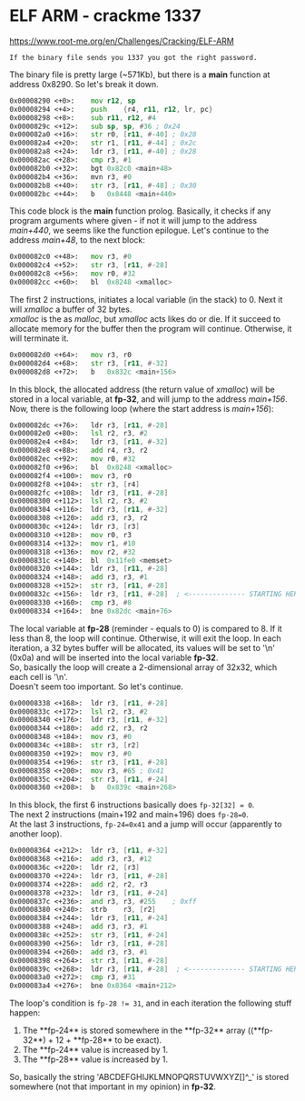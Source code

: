 # ELF ARM - crackme 1337
https://www.root-me.org/en/Challenges/Cracking/ELF-ARM
```
If the binary file sends you 1337 you got the right password.
```

The binary file is pretty large (~571Kb), but there is a **main** function at address 0x8290. So let's break it down.
```asm
0x00008290 <+0>:	mov	r12, sp
0x00008294 <+4>:	push	{r4, r11, r12, lr, pc}
0x00008298 <+8>:	sub	r11, r12, #4
0x0000829c <+12>:	sub	sp, sp, #36	; 0x24
0x000082a0 <+16>:	str	r0, [r11, #-40]	; 0x28
0x000082a4 <+20>:	str	r1, [r11, #-44]	; 0x2c
0x000082a8 <+24>:	ldr	r3, [r11, #-40]	; 0x28
0x000082ac <+28>:	cmp	r3, #1
0x000082b0 <+32>:	bgt	0x82c0 <main+48>
0x000082b4 <+36>:	mvn	r3, #0
0x000082b8 <+40>:	str	r3, [r11, #-48]	; 0x30
0x000082bc <+44>:	b	0x8448 <main+440>
```
This code block is the **main** function prolog. Basically, it checks if any program arguments where given - if not it will jump to the address _main+440_, we seems like the function epilogue.
Let's continue to the address _main+48_, to the next block:
```asm
0x000082c0 <+48>:	mov	r3, #0
0x000082c4 <+52>:	str	r3, [r11, #-28]
0x000082c8 <+56>:	mov	r0, #32
0x000082cc <+60>:	bl	0x8248 <xmalloc>
```

The first 2 instructions, initiates a local variable (in the stack) to 0. Next it will _xmalloc_ a buffer of 32 bytes.<br>
_xmalloc_ is the as _malloc_, but _xmalloc_ acts likes do or die. If it succeed to allocate memory for the buffer then the program will continue. Otherwise, it will terminate it.

```asm
0x000082d0 <+64>:	mov	r3, r0
0x000082d4 <+68>:	str	r3, [r11, #-32]
0x000082d8 <+72>:	b	0x832c <main+156>
```
In this block, the allocated address (the return value of _xmalloc_) will be stored in a local variable, at **fp-32**, and will jump to the address _main+156_.<br>
Now, there is the following loop (where the start address is _main+156_):
```asm
0x000082dc <+76>:	ldr	r3, [r11, #-28]
0x000082e0 <+80>:	lsl	r2, r3, #2
0x000082e4 <+84>:	ldr	r3, [r11, #-32]
0x000082e8 <+88>:	add	r4, r3, r2
0x000082ec <+92>:	mov	r0, #32
0x000082f0 <+96>:	bl	0x8248 <xmalloc>
0x000082f4 <+100>:	mov	r3, r0
0x000082f8 <+104>:	str	r3, [r4]
0x000082fc <+108>:	ldr	r3, [r11, #-28]
0x00008300 <+112>:	lsl	r2, r3, #2
0x00008304 <+116>:	ldr	r3, [r11, #-32]
0x00008308 <+120>:	add	r3, r3, r2
0x0000830c <+124>:	ldr	r3, [r3]
0x00008310 <+128>:	mov	r0, r3
0x00008314 <+132>:	mov	r1, #10
0x00008318 <+136>:	mov	r2, #32
0x0000831c <+140>:	bl	0x11fe0 <memset>
0x00008320 <+144>:	ldr	r3, [r11, #-28]
0x00008324 <+148>:	add	r3, r3, #1
0x00008328 <+152>:	str	r3, [r11, #-28]
0x0000832c <+156>:	ldr	r3, [r11, #-28]  ; <-------------- STARTING HERE
0x00008330 <+160>:	cmp	r3, #8
0x00008334 <+164>:	bne	0x82dc <main+76>
```
The local variable at **fp-28** (reminder - equals to 0) is compared to 8. If it less than 8, the loop will continue. Otherwise, it will exit the loop. In each iteration, a 32 bytes buffer will be allocated, its values will be set to '\n' (0x0a) and will be inserted into the local variable **fp-32**.<br>
So, basically the loop will create a 2-dimensional array of 32x32, which each cell is '\n'.<br>
Doesn't seem too important. So let's continue.<br>

```asm
0x00008338 <+168>:	ldr	r3, [r11, #-28]
0x0000833c <+172>:	lsl	r2, r3, #2
0x00008340 <+176>:	ldr	r3, [r11, #-32]
0x00008344 <+180>:	add	r2, r3, r2
0x00008348 <+184>:	mov	r3, #0
0x0000834c <+188>:	str	r3, [r2]
0x00008350 <+192>:	mov	r3, #0
0x00008354 <+196>:	str	r3, [r11, #-28]
0x00008358 <+200>:	mov	r3, #65	; 0x41
0x0000835c <+204>:	str	r3, [r11, #-24]
0x00008360 <+208>:	b	0x839c <main+268>
```
In this block, the first 6 instructions basically does ```fp-32[32] = 0```.<br>
The next 2 instructions (main+192 and main+196) does ```fp-28=0```.<br>
At the last 3 instructions, ```fp-24=0x41``` and a jump will occur (apparently to another loop).<br>

```asm
0x00008364 <+212>:	ldr	r3, [r11, #-32]
0x00008368 <+216>:	add	r3, r3, #12
0x0000836c <+220>:	ldr	r2, [r3]
0x00008370 <+224>:	ldr	r3, [r11, #-28]
0x00008374 <+228>:	add	r2, r2, r3
0x00008378 <+232>:	ldr	r3, [r11, #-24]
0x0000837c <+236>:	and	r3, r3, #255	; 0xff
0x00008380 <+240>:	strb	r3, [r2]
0x00008384 <+244>:	ldr	r3, [r11, #-24]
0x00008388 <+248>:	add	r3, r3, #1
0x0000838c <+252>:	str	r3, [r11, #-24]
0x00008390 <+256>:	ldr	r3, [r11, #-28]
0x00008394 <+260>:	add	r3, r3, #1
0x00008398 <+264>:	str	r3, [r11, #-28]
0x0000839c <+268>:	ldr	r3, [r11, #-28]  ; <-------------- STARTING HERE
0x000083a0 <+272>:	cmp	r3, #31
0x000083a4 <+276>:	bne	0x8364 <main+212>
```
The loop's condition is ```fp-28 != 31```, and in each iteration the following stuff happen:
<ol>
  <li>The **fp-24** is stored somewhere in the **fp-32** array ((**fp-32**) + 12 + **fp-28** to be exact).</li>
  <li>The **fp-24** value is increased by 1.</li>
  <li>The **fp-28** value is increased by 1.</li>
</ol>

So, basically the string 'ABCDEFGHIJKLMNOPQRSTUVWXYZ[\]^_' is stored somewhere (not that important in my opinion) in **fp-32**.<br>


